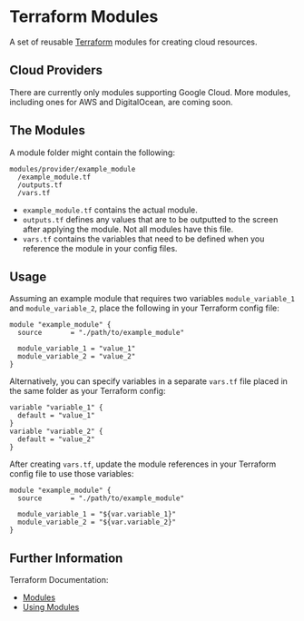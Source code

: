 # Terraform Modules

A set of reusable [Terraform](https://www.terraform.io) modules for creating cloud resources.

## Cloud Providers

There are currently only modules supporting Google Cloud. More modules, including ones for AWS and DigitalOcean, are coming soon.

## The Modules

A module folder might contain the following:

```
modules/provider/example_module
  /example_module.tf
  /outputs.tf
  /vars.tf
```

- `example_module.tf` contains the actual module. 
- `outputs.tf` defines any values that are to be outputted to the screen after applying the module. Not all modules have this file.
- `vars.tf` contains the variables that need to be defined when you reference the module in your config files.

## Usage

Assuming an example module that requires two variables `module_variable_1` and `module_variable_2`, place the following in your Terraform config file:

```
module "example_module" {
  source       = "./path/to/example_module"

  module_variable_1 = "value_1"
  module_variable_2 = "value_2"
}
```

Alternatively, you can specify variables in a separate `vars.tf` file placed in the same folder as your Terraform config:

```
variable "variable_1" {
  default = "value_1"
}
variable "variable_2" {
  default = "value_2"
}
```

After creating `vars.tf`, update the module references in your Terraform config file to use those variables:

```
module "example_module" {
  source       = "./path/to/example_module"

  module_variable_1 = "${var.variable_1}"
  module_variable_2 = "${var.variable_2}"
}
```

## Further Information

Terraform Documentation:
- [Modules](https://www.terraform.io/docs/modules/index.html)
- [Using Modules](https://www.terraform.io/docs/modules/usage.html)
